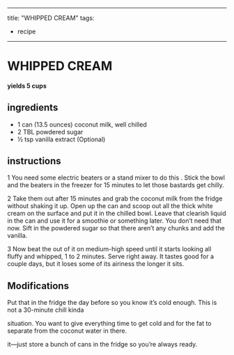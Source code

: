 
---
title: "WHIPPED CREAM"
tags:
  - recipe
---

# WHIPPED CREAM

#### yields  5 cups

## ingredients
* 1 can (13.5 ounces) coconut milk, well chilled
* 2 TBL powdered sugar
* ½ tsp vanilla extract (Optional)

## instructions
1 You need some electric beaters or a stand mixer to do this   . 
Stick the bowl and the beaters in the freezer for 15 minutes to let those bastards get chilly.

2 Take them out after 15 minutes and grab the coconut milk from the fridge without shaking
it up. 
Open up the can and scoop out all the thick white cream on the surface and put it in the
chilled bowl. 
Leave that clearish liquid in the can and use it for a smoothie or something later.
You don’t need that    now. 
Sift in the powdered sugar so that there aren’t any chunks and add the vanilla.

3 Now beat the   out of it on medium-high speed until it starts looking all fluffy and
whipped, 1 to 2 minutes. 
Serve right away. 
It tastes good for a couple days, but it loses some of its airiness the longer it sits.

## Modifications
Put that    in the fridge the day before so you know it’s cold enough. This is not a 30-minute chill kinda

situation. You want to give everything time to get cold and for the fat to separate from the coconut water in there.

  it—just store a bunch of cans in the fridge so you’re always ready.




